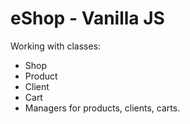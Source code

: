 # eShop - Vanilla JS

Working with classes:
- Shop
- Product
- Client
- Cart
- Managers for products, clients, carts.
